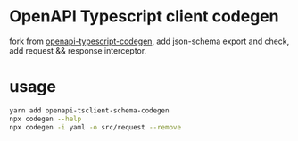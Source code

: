 # OpenAPI Typescript client codegen

fork from [openapi-typescript-codegen](https://www.npmjs.com/package/openapi-typescript-codegen), add json-schema export and check, add request && response interceptor.

# usage

```bash
yarn add openapi-tsclient-schema-codegen
npx codegen --help
npx codegen -i yaml -o src/request --remove
```
